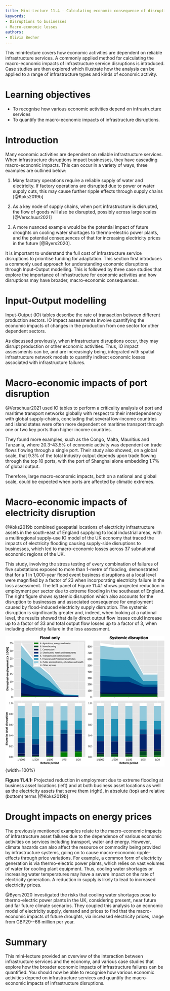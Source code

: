 ```yaml
---
title: Mini-Lecture 11.4 - Calculating economic consequence of disruptions to businesses
keywords:
- Disruptions to businesses
- Macro-economic losses
authors:
- Olivia Becher
---
```


This mini-lecture covers how economic activities are dependent on
reliable infrastructure services. A commonly applied method for
calculating the macro-economic impacts of infrastructure service
disruptions is introduced. Case studies are then explored which
illustrate how the analysis can be applied to a range of infrastructure
types and kinds of economic activity.

# Learning objectives

- To recognise how various economic activities depend on
infrastructure services
- To quantify the macro-economic impacts of infrastructure
disruptions.

# Introduction

Many economic activities are dependent on reliable infrastructure
services. When infrastructure disruptions impact businesses, they have
cascading macro-economic impacts. This can occur in a variety of ways,
three examples are outlined below:

1. Many factory operations require a reliable supply of water and
electricity. If factory operations are disrupted due to power or
water supply cuts, this may cause further ripple effects through
supply chains [@Koks2019b]

2. As a key node of supply chains, when port infrastructure is
disrupted, the flow of goods will also be disrupted, possibly across
large scales [@Verschuur2021]

3. A more nuanced example would be the potential impact of future
droughts on cooling water shortages to thermo-electric power plants,
and the potential consequences of that for increasing electricity
prices in the future [@Byers2020].

It is important to understand the full cost of infrastructure service
disruptions to prioritise funding for adaptation. This section first
introduces a commonly used approach for understanding economic
disruptions through Input-Output modelling. This is followed by three
case studies that explore the importance of infrastructure for economic
activities and how disruptions may have broader, macro-economic
consequences.

# Input-Output modelling

Input-Output (IO) tables describe the rate of transaction between
different production sectors. IO impact assessments involve quantifying
the economic impacts of changes in the production from one sector for
other dependent sectors.

As discussed previously, when infrastructure disruptions occur, they may
disrupt production or other economic activities. Thus, IO impact
assessments can be, and are increasingly being, integrated with spatial
infrastructure network models to quantify indirect economic losses
associated with infrastructure failures.

# Macro-economic impacts of port disruption

@Verschuur2021 used IO tables to perform a criticality analysis of port
and maritime transport networks globally with respect to their
interdependency with global supply-chains, concluding that several
low-income countries and island states were often more dependent on
maritime transport through one or two key ports than higher income
countries.

They found more examples, such as the Congo, Malta, Mauritius and
Tanzania, where 20.3-43.5% of economic activity was dependent on trade
flows flowing through a single port. Their study also showed, on a
global scale, that 9.3% of the total industry output depends upon trade
flowing through the top 10 ports, with the port of Shanghai alone
embedding 1.7% of global output.

Therefore, large macro-economic impacts, both on a national and global
scale, could be expected when ports are affected by climatic extremes.

# Macro-economic impacts of electricity disruption

@Koks2019b combined geospatial locations of electricity infrastructure
assets in the south-east of England supplying to local industrial areas,
with a multiregional supply-use IO model of the UK economy that traced
the impacts of electricity flooding causing supply-side disruptions to
businesses, which led to macro-economic losses across 37 subnational
economic regions of the UK.

This study, involving the stress testing of every combination of
failures of five substations exposed to more than 1-metre of flooding,
demonstrated that for a 1 in 1,000-year flood event business disruptions
at a local level were magnified by a factor of 23 when incorporating
electricity failure in the loss assessment. The left panel of Figure
11.4.1 shows projected reduction in employment per sector due to extreme
flooding in the southeast of England. The right figure shows systemic
disruption which also accounts for the disruption to businesses and
associated consequence for employment caused by flood-induced
electricity supply disruption. The systemic disruption is significantly
greater and, indeed, when looking at a national level, the results
showed that daily direct output flow losses could increase up to a
factor of 33 and total output flow losses up to a factor of 3, when
including electricity failure in the loss assessment.

![](assets/Figure_11.4.1.png){width=100%}

**Figure 11.4.1:** Projected reduction in employment due to extreme
flooding at business asset locations (left) and at both business asset
locations as well as the electricity assets that serve them (right), in
absolute (top) and relative (bottom) terms [@Koks2019b]

# Drought impacts on energy prices

The previously mentioned examples relate to the macro-economic impacts
of infrastructure asset failures due to the dependence of various
economic activities on services including transport, water and energy.
However, climate hazards can also affect the resource or commodity being
provided by infrastructure systems, going on to cause macro-economic
ripple-effects through price variations. For example, a common form of
electricity generation is via thermo-electric power plants, which relies
on vast volumes of water for cooling plant equipment. Thus, cooling
water shortages or increasing water temperatures may have a severe
impact on the rate of electricity generation. A reduction in supply is
likely to lead to increased electricity prices.

@Byers2020 investigated the risks that cooling water shortages pose to
thermo-electric power plants in the UK, considering present, near future
and far future climate scenarios. They coupled this analysis to an
economic model of electricity supply, demand and prices to find that the
macro-economic impacts of future droughts, via increased electricity
prices, range from GBP29--66 million per year.

# Summary

This mini-lecture provided an overview of the interaction between
infrastructure services and the economy, and various case studies that
explore how the broader economic impacts of infrastructure failures can
be quantified. You should now be able to recognise how various economic
activities depend on infrastructure services and quantify the
macro-economic impacts of infrastructure disruptions.
